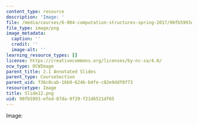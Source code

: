 ```yaml
---
content_type: resource
description: 'Image: '
file: /media/courses/6-004-computation-structures-spring-2017/90fb5993efed87da9f29f21d6521df65_Slide12.png
file_type: image/png
image_metadata:
  caption: ''
  credit: ''
  image-alt: ''
learning_resource_types: []
license: https://creativecommons.org/licenses/by-nc-sa/4.0/
ocw_type: OCWImage
parent_title: 2.1 Annotated Slides
parent_type: CourseSection
parent_uid: f36c8cab-16b9-624b-b4fe-c82e9ddf0f73
resourcetype: Image
title: Slide12.png
uid: 90fb5993-efed-87da-9f29-f21d6521df65
---
```

Image: 